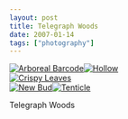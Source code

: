 ```yaml
---
layout: post
title: Telegraph Woods
date: 2007-01-14
tags: ["photography"]
---
```




[![Arboreal Barcode](https://farm1.static.flickr.com/149/357422084_8749c1a122_s.jpg)](http://www.flickr.com/photos/knolleary/357422084)[![Hollow](https://farm1.static.flickr.com/147/357420906_3601ad5548_s.jpg)](http://www.flickr.com/photos/knolleary/357420906)  
[![Crispy Leaves](https://farm1.static.flickr.com/134/357419652_e4d89d20a1_s.jpg)](http://www.flickr.com/photos/knolleary/357419652)  
[![New Bud](https://farm1.static.flickr.com/136/357418877_8036189e1c_s.jpg)](http://www.flickr.com/photos/knolleary/357418877)[![Tenticle](https://farm1.static.flickr.com/133/357418114_7f490a9dc4_s.jpg)](http://www.flickr.com/photos/knolleary/357418114)  

Telegraph Woods
